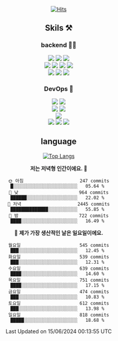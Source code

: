 <div align="center">

[![Hits](https://hits.seeyoufarm.com/api/count/incr/badge.svg?url=https%3A%2F%2Fgithub.com%2Fzxcv9203%2Fhit-counter&count_bg=%23FF7272&title_bg=%23324C2E&icon=codeigniter.svg&icon_color=%23DD5B5B&title=%EB%B0%A9%EB%AC%B8%EC%9E%90&edge_flat=false)](https://hits.seeyoufarm.com)
  
## Skils ⚒️
### backend 🧑‍💻
  
<img src="https://img.shields.io/badge/Java-FF6600?style=flat-square&logo=buymeacoffee&logoColor=white"/>
<img src="https://img.shields.io/badge/Go-0099FF?style=flat-square&logo=go&logoColor=white"/>
<img src="https://img.shields.io/badge/Kotlin-7F52FF?style=flat-square&logo=kotlin&logoColor=white"/>
  
  
<br />
  
<img src="https://img.shields.io/badge/Spring-339933?style=flat-square&logo=Spring&logoColor=white"/>
<img src="https://img.shields.io/badge/Spring Boot-339933?style=flat-square&logo=Spring Boot&logoColor=white"/>
<img src="https://img.shields.io/badge/Spring Security-339933?style=flat-square&logo=Spring Security&logoColor=white"/>
  
<img src="https://img.shields.io/badge/Spring Data JPA-339933?style=flat-square&logo=Hibernate&logoColor=white"/>

<br />
  
  <img src="https://img.shields.io/badge/mysql-0099FF?style=flat-square&logo=mysql&logoColor=white"/>
  <img src="https://img.shields.io/badge/mariadb-0099FF?style=flat-square&logo=mariadb&logoColor=white"/>
  <img src="https://img.shields.io/badge/mongoDB-47A248?style=flat-square&logo=mongodb&logoColor=white"/>
  
  
### DevOps 🚀
  
  <img src="https://img.shields.io/badge/docker-2496ED?style=flat-square&logo=docker&logoColor=white"/>
  <img src="https://img.shields.io/badge/kubernetes-326CE5?style=flat-square&logo=kubernetes&logoColor=white"/>
  
  <br />
  
  <img src="https://img.shields.io/badge/Github Actions-2088FF?style=flat-square&logo=githubactions&logoColor=white"/>
  <img src="https://img.shields.io/badge/Jenkins-D24939?style=flat-square&logo=jenkins&logoColor=white"/>
  
  
  <br />
  <img src="https://img.shields.io/badge/terraform-7B42BC?style=flat-square&logo=terraform&logoColor=white"/>
  
  <br />
  <img src="https://img.shields.io/badge/Amazon AWS-232F3E?style=flat-square&logo=Amazon AWS&logoColor=white"/>

  <img src="https://img.shields.io/badge/GCP-4285F4?style=flat-square&logo=googlecloud&logoColor=white"/>
  <img src="https://img.shields.io/badge/NCP-03C75A?style=flat-square&logo=naver&logoColor=white"/>
  
  
## language

[![Top Langs](https://github-readme-stats.vercel.app/api/top-langs/?username=zxcv9203&hide=html&exclude_repo=zxcv9203.github.io,golB&theme=grate-gatsby)](https://github.com/zxcv9203/github-readme-stats)
  
<!--START_SECTION:waka-->
**저는 저녁형 인간이에요. 🦉** 

```text
🌞 아침                     247 commits         █░░░░░░░░░░░░░░░░░░░░░░░░   05.64 % 
🌆 낮　                     964 commits         ██████░░░░░░░░░░░░░░░░░░░   22.02 % 
🌃 저녁                     2445 commits        ██████████████░░░░░░░░░░░   55.85 % 
🌙 밤　                     722 commits         ████░░░░░░░░░░░░░░░░░░░░░   16.49 % 
```
📅 **제가 가장 생산적인 날은 일요일이에요.** 

```text
월요일                      545 commits         ███░░░░░░░░░░░░░░░░░░░░░░   12.45 % 
화요일                      539 commits         ███░░░░░░░░░░░░░░░░░░░░░░   12.31 % 
수요일                      639 commits         ████░░░░░░░░░░░░░░░░░░░░░   14.60 % 
목요일                      751 commits         ████░░░░░░░░░░░░░░░░░░░░░   17.15 % 
금요일                      474 commits         ███░░░░░░░░░░░░░░░░░░░░░░   10.83 % 
토요일                      612 commits         ███░░░░░░░░░░░░░░░░░░░░░░   13.98 % 
일요일                      818 commits         █████░░░░░░░░░░░░░░░░░░░░   18.68 % 
```



 Last Updated on 15/06/2024 00:13:55 UTC
<!--END_SECTION:waka-->
  
</div>


